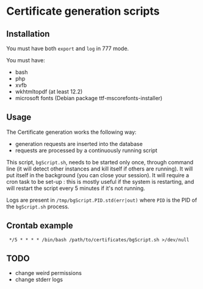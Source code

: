 # Certificate generation scripts

## Installation

You must have both `export` and `log` in 777 mode.

You must have:

- bash
- php
- xvfb
- wkhtmltopdf (at least 12.2)
- microsoft fonts (Debian package ttf-mscorefonts-installer)

## Usage

The Certificate generation works the following way:

- generation requests are inserted into the database
- requests are processed by a continuously running script

This script, `bgScript.sh`, needs to be started only once, through command line (it will detect other instances and kill itself if others are running).
It will put itself in the background (you can close your session).
It will require a cron task to be set-up : this is mostly useful if the system is restarting, and will restart the script every 5 minutes if it's not running.

Logs are present in `/tmp/bgScript.PID.std(err|out)` where `PID` is the PID of the `bgScript.sh` process.

## Crontab example

     */5 * * * * /bin/bash /path/to/certificates/bgScript.sh >/dev/null

## TODO

- change weird permissions
- change stderr logs